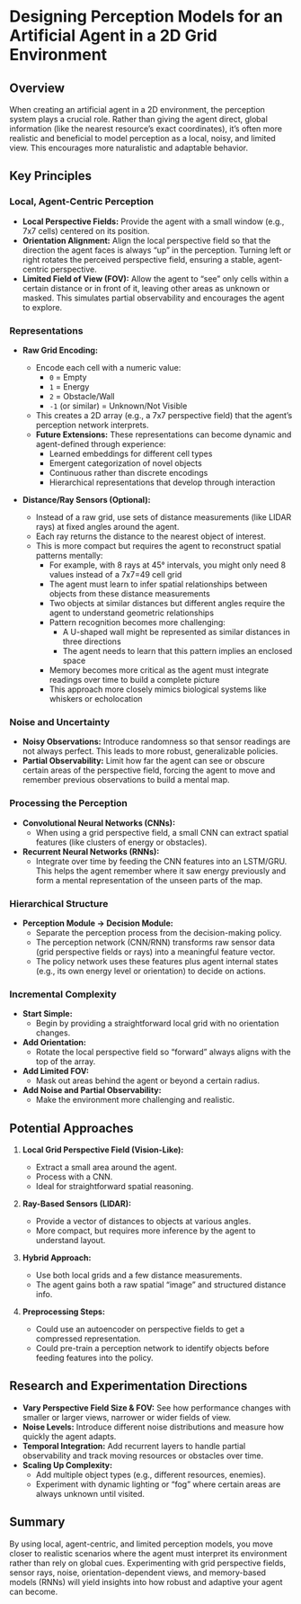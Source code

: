 # Designing Perception Models for an Artificial Agent in a 2D Grid Environment

## Overview
When creating an artificial agent in a 2D environment, the perception system plays a crucial role. Rather than giving the agent direct, global information (like the nearest resource’s exact coordinates), it’s often more realistic and beneficial to model perception as a local, noisy, and limited view. This encourages more naturalistic and adaptable behavior.

## Key Principles

### Local, Agent-Centric Perception
- **Local Perspective Fields:** Provide the agent with a small window (e.g., 7x7 cells) centered on its position.
- **Orientation Alignment:** Align the local perspective field so that the direction the agent faces is always “up” in the perception. Turning left or right rotates the perceived perspective field, ensuring a stable, agent-centric perspective.
- **Limited Field of View (FOV):** Allow the agent to “see” only cells within a certain distance or in front of it, leaving other areas as unknown or masked. This simulates partial observability and encourages the agent to explore.

### Representations
- **Raw Grid Encoding:**
  - Encode each cell with a numeric value:  
    - `0` = Empty  
    - `1` = Energy  
    - `2` = Obstacle/Wall  
    - `-1` (or similar) = Unknown/Not Visible
  - This creates a 2D array (e.g., a 7x7 perspective field) that the agent’s perception network interprets.
  - **Future Extensions:** These representations can become dynamic and agent-defined through experience:
    - Learned embeddings for different cell types
    - Emergent categorization of novel objects
    - Continuous rather than discrete encodings
    - Hierarchical representations that develop through interaction

- **Distance/Ray Sensors (Optional):**
  - Instead of a raw grid, use sets of distance measurements (like LIDAR rays) at fixed angles around the agent.
  - Each ray returns the distance to the nearest object of interest.
  - This is more compact but requires the agent to reconstruct spatial patterns mentally:
    - For example, with 8 rays at 45° intervals, you might only need 8 values instead of a 7x7=49 cell grid
    - The agent must learn to infer spatial relationships between objects from these distance measurements
    - Two objects at similar distances but different angles require the agent to understand geometric relationships
    - Pattern recognition becomes more challenging:
      - A U-shaped wall might be represented as similar distances in three directions
      - The agent needs to learn that this pattern implies an enclosed space
    - Memory becomes more critical as the agent must integrate readings over time to build a complete picture
    - This approach more closely mimics biological systems like whiskers or echolocation

### Noise and Uncertainty
- **Noisy Observations:** Introduce randomness so that sensor readings are not always perfect. This leads to more robust, generalizable policies.
- **Partial Observability:** Limit how far the agent can see or obscure certain areas of the perspective field, forcing the agent to move and remember previous observations to build a mental map.

### Processing the Perception
- **Convolutional Neural Networks (CNNs):**
  - When using a grid perspective field, a small CNN can extract spatial features (like clusters of energy or obstacles).
- **Recurrent Neural Networks (RNNs):**
  - Integrate over time by feeding the CNN features into an LSTM/GRU. This helps the agent remember where it saw energy previously and form a mental representation of the unseen parts of the map.
  
### Hierarchical Structure
- **Perception Module → Decision Module:**
  - Separate the perception process from the decision-making policy.
  - The perception network (CNN/RNN) transforms raw sensor data (grid perspective fields or rays) into a meaningful feature vector.
  - The policy network uses these features plus agent internal states (e.g., its own energy level or orientation) to decide on actions.

### Incremental Complexity
- **Start Simple:**
  - Begin by providing a straightforward local grid with no orientation changes.
- **Add Orientation:**
  - Rotate the local perspective field so “forward” always aligns with the top of the array.
- **Add Limited FOV:**
  - Mask out areas behind the agent or beyond a certain radius.
- **Add Noise and Partial Observability:**
  - Make the environment more challenging and realistic.

## Potential Approaches

1. **Local Grid Perspective Field (Vision-Like):**
   - Extract a small area around the agent.
   - Process with a CNN.
   - Ideal for straightforward spatial reasoning.

2. **Ray-Based Sensors (LIDAR):**
   - Provide a vector of distances to objects at various angles.
   - More compact, but requires more inference by the agent to understand layout.

3. **Hybrid Approach:**
   - Use both local grids and a few distance measurements.
   - The agent gains both a raw spatial “image” and structured distance info.

4. **Preprocessing Steps:**
   - Could use an autoencoder on perspective fields to get a compressed representation.
   - Could pre-train a perception network to identify objects before feeding features into the policy.

## Research and Experimentation Directions
- **Vary Perspective Field Size & FOV:** See how performance changes with smaller or larger views, narrower or wider fields of view.
- **Noise Levels:** Introduce different noise distributions and measure how quickly the agent adapts.
- **Temporal Integration:** Add recurrent layers to handle partial observability and track moving resources or obstacles over time.
- **Scaling Up Complexity:**
  - Add multiple object types (e.g., different resources, enemies).
  - Experiment with dynamic lighting or “fog” where certain areas are always unknown until visited.
  
## Summary
By using local, agent-centric, and limited perception models, you move closer to realistic scenarios where the agent must interpret its environment rather than rely on global cues. Experimenting with grid perspective fields, sensor rays, noise, orientation-dependent views, and memory-based models (RNNs) will yield insights into how robust and adaptive your agent can become.